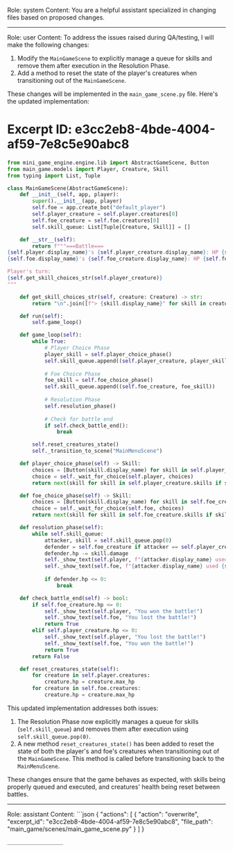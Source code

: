 Role: system
Content: You are a helpful assistant specialized in changing files based on proposed changes.
__________________
Role: user
Content: To address the issues raised during QA/testing, I will make the following changes:

1. Modify the `MainGameScene` to explicitly manage a queue for skills and remove them after execution in the Resolution Phase.
2. Add a method to reset the state of the player's creatures when transitioning out of the `MainGameScene`.

These changes will be implemented in the `main_game_scene.py` file. Here's the updated implementation:

# Excerpt ID: e3cc2eb8-4bde-4004-af59-7e8c5e90abc8
```python main_game/scenes/main_game_scene.py
from mini_game_engine.engine.lib import AbstractGameScene, Button
from main_game.models import Player, Creature, Skill
from typing import List, Tuple

class MainGameScene(AbstractGameScene):
    def __init__(self, app, player):
        super().__init__(app, player)
        self.foe = app.create_bot("default_player")
        self.player_creature = self.player.creatures[0]
        self.foe_creature = self.foe.creatures[0]
        self.skill_queue: List[Tuple[Creature, Skill]] = []

    def __str__(self):
        return f"""===Battle===
{self.player.display_name}'s {self.player_creature.display_name}: HP {self.player_creature.hp}/{self.player_creature.max_hp}
{self.foe.display_name}'s {self.foe_creature.display_name}: HP {self.foe_creature.hp}/{self.foe_creature.max_hp}

Player's turn:
{self.get_skill_choices_str(self.player_creature)}
"""

    def get_skill_choices_str(self, creature: Creature) -> str:
        return "\n".join([f"> {skill.display_name}" for skill in creature.skills])

    def run(self):
        self.game_loop()

    def game_loop(self):
        while True:
            # Player Choice Phase
            player_skill = self.player_choice_phase()
            self.skill_queue.append((self.player_creature, player_skill))
            
            # Foe Choice Phase
            foe_skill = self.foe_choice_phase()
            self.skill_queue.append((self.foe_creature, foe_skill))
            
            # Resolution Phase
            self.resolution_phase()
            
            # Check for battle end
            if self.check_battle_end():
                break

        self.reset_creatures_state()
        self._transition_to_scene("MainMenuScene")

    def player_choice_phase(self) -> Skill:
        choices = [Button(skill.display_name) for skill in self.player_creature.skills]
        choice = self._wait_for_choice(self.player, choices)
        return next(skill for skill in self.player_creature.skills if skill.display_name == choice.display_name)

    def foe_choice_phase(self) -> Skill:
        choices = [Button(skill.display_name) for skill in self.foe_creature.skills]
        choice = self._wait_for_choice(self.foe, choices)
        return next(skill for skill in self.foe_creature.skills if skill.display_name == choice.display_name)

    def resolution_phase(self):
        while self.skill_queue:
            attacker, skill = self.skill_queue.pop(0)
            defender = self.foe_creature if attacker == self.player_creature else self.player_creature
            defender.hp -= skill.damage
            self._show_text(self.player, f"{attacker.display_name} used {skill.display_name}!")
            self._show_text(self.foe, f"{attacker.display_name} used {skill.display_name}!")
            
            if defender.hp <= 0:
                break

    def check_battle_end(self) -> bool:
        if self.foe_creature.hp <= 0:
            self._show_text(self.player, "You won the battle!")
            self._show_text(self.foe, "You lost the battle!")
            return True
        elif self.player_creature.hp <= 0:
            self._show_text(self.player, "You lost the battle!")
            self._show_text(self.foe, "You won the battle!")
            return True
        return False

    def reset_creatures_state(self):
        for creature in self.player.creatures:
            creature.hp = creature.max_hp
        for creature in self.foe.creatures:
            creature.hp = creature.max_hp
```

This updated implementation addresses both issues:

1. The Resolution Phase now explicitly manages a queue for skills (`self.skill_queue`) and removes them after execution using `self.skill_queue.pop(0)`.
2. A new method `reset_creatures_state()` has been added to reset the state of both the player's and foe's creatures when transitioning out of the `MainGameScene`. This method is called before transitioning back to the `MainMenuScene`.

These changes ensure that the game behaves as expected, with skills being properly queued and executed, and creatures' health being reset between battles.
__________________
Role: assistant
Content: ```json
{
  "actions": [
    {
      "action": "overwrite",
      "excerpt_id": "e3cc2eb8-4bde-4004-af59-7e8c5e90abc8",
      "file_path": "main_game/scenes/main_game_scene.py"
    }
  ]
}
```
__________________
